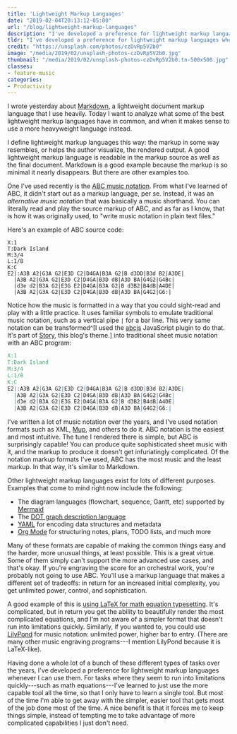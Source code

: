 ```yaml
---
title: 'Lightweight Markup Languages'
date: "2019-02-04T20:13:12-05:00"
url: "/blog/lightweight-markup-languages"
description: "I've developed a preference for lightweight markup languages whenever I can use them, which turns out to be most of the time."
tldr: "I've developed a preference for lightweight markup languages whenever I can use them, which turns out to be most of the time. In this article I explore the tradeoffs of ABC music notation, diagramming languages, YAML, org-mode, and math equation typesetting."
credit: "https://unsplash.com/photos/czDvRp5V2b0"
image: "/media/2019/02/unsplash-photos-czDvRp5V2b0.jpg"
thumbnail: "/media/2019/02/unsplash-photos-czDvRp5V2b0.tn-500x500.jpg"
classes:
- feature-music
categories:
- Productivity
---
```

I wrote yesterday about [Markdown](/blog/markdown/), a lightweight document markup language that I use heavily.
Today I want to analyze what some of the best lightweight markup languages have in common, and when it makes sense to use a more heavyweight language instead.
<!--more-->

I define lightweight markup languages this way: the markup in some way resembles, or helps the author visualize, the rendered output.
A good lightweight markup language is readable in the markup source as well as the final document.
Markdown is a good example because the markup is so minimal it nearly disappears.
But there are other examples too.

One I've used recently is the [ABC music notation](http://abcnotation.com/).
From what I've learned of ABC, it didn't start out as a markup language, per se.
Instead, it was an *alternative music notation* that was basically a music shorthand.
You can literally read and play the source markup of ABC, and as far as I know, that is how it was originally used, to "write music notation in plain text files."

Here's an example of ABC source code:

```
X:1
T:Dark Island
M:3/4
L:1/8
K:C
E2|:A3B A2|G3A G2|E3D C2|D4GA|B3A G2|B d3DD|B3d B2|A3DE|
  |A3B A2|G3A G2|E3D C2|D4GA|B3D dB|A3D BA|G4G2|G4Bc|
  |d3e d2|B3A G2|E3G E2|D4GA|B3A G2|B d3B2|B4dB|A4DE|
  |A3B A2|G3A G2|E3D C2|D4GA|B3D dB|A3D BA|G4G2|G6:|
```

Notice how the music is formatted in a way that you could sight-read and play with a little practice.
It uses familiar symbols to emulate traditional music notation, such as a vertical pipe `|` for a bar line.
This very same notation can be transformed^[I used the [abcjs](https://abcjs.net/) JavaScript plugin to do that. It's part of [Story](https://story.xaprb.com), this blog's theme.] into traditional sheet music notation with an ABC program:

```abc
X:1
T:Dark Island
M:3/4
L:1/8
K:C
E2|:A3B A2|G3A G2|E3D C2|D4GA|B3A G2|B d3DD|B3d B2|A3DE|
  |A3B A2|G3A G2|E3D C2|D4GA|B3D dB|A3D BA|G4G2|G4Bc|
  |d3e d2|B3A G2|E3G E2|D4GA|B3A G2|B d3B2|B4dB|A4DE|
  |A3B A2|G3A G2|E3D C2|D4GA|B3D dB|A3D BA|G4G2|G6:|
```

I've written a lot of music notation over the years, and I've used notation formats such as XML, [Mup](http://arkkra.com/), and others to do it.
ABC notation is the easiest and most intuitive.
The tune I rendered there is simple, but ABC is surprisingly capable!
You can produce quite sophisticated sheet music with it, and the markup to produce it doesn't get infuriatingly complicated.
Of the notation markup formats I've used, ABC has the most music and the least markup.
In that way, it's similar to Markdown.

Other lightweight markup languages exist for lots of different purposes.
Examples that come to mind right now include the following:

* The diagram languages (flowchart, sequence, Gantt, etc) supported by [Mermaid](https://mermaidjs.github.io/)
* The [DOT graph description language](https://en.wikipedia.org/wiki/DOT_%28graph_description_language%29)
* [YAML](https://yaml.org/) for encoding data structures and metadata
* [Org Mode](https://orgmode.org) for structuring notes, plans, TODO lists, and much more

Many of these formats are capable of making the common things easy and the harder, more unusual things, at least possible.
This is a great virtue.
Some of them simply can't support the more advanced use cases, and that's okay.
If you're engraving the score for an orchestral work, you're probably not going to use ABC.
You'll use a markup language that makes a different set of tradeoffs: in return for an increased initial complexity, you get unlimited power, control, and sophistication.

A good example of this is [using LaTeX for math equation typesetting](/blog/math-equation-typesetting-with-latex).
It's complicated, but in return you get the ability to beautifully render the most complicated equations, and I'm not aware of a simpler format that doesn't run into limitations quickly.
Similarly, if you wanted to, you could use [LilyPond](https://en.wikipedia.org/wiki/LilyPond) for music notation: unlimited power, higher bar to entry.
(There are many other music engraving programs---I mention LilyPond because it is LaTeX-like).

Having done a whole lot of a bunch of these different types of tasks over the years, I've developed a preference for lightweight markup languages whenever I can use them.
For tasks where they seem to run into limitations quickly---such as math equations---I've learned to just use the more capable tool all the time, so that I only have to learn a single tool.
But most of the time I'm able to get away with the simpler, easier tool that gets most of the job done most of the time.
A nice benefit is that it forces me to keep things simple, instead of tempting me to take advantage of more complicated capabilities I just don't need.